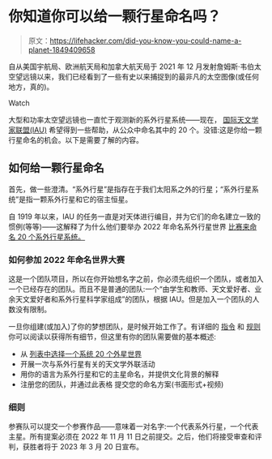 # 你知道你可以给一颗行星命名吗？

> 原文：<https://lifehacker.com/did-you-know-you-could-name-a-planet-1849409658>

自从美国宇航局、欧洲航天局和加拿大航天局于 2021 年 12 月发射詹姆斯·韦伯太空望远镜以来，我们已经看到了一些有史以来捕捉到的最非凡的太空图像(或任何地方，真的)。

Watch

大型和功率太空望远镜也一直忙于观测新的系外行星系统——现在， [国际天文学家联盟(IAU)](https://www.iau.org/news/pressreleases/detail/iau2209/?lang#3) 希望得到一些帮助，从公众中命名其中的 20 个。没错:这是你给一颗行星命名的机会。以下是需要了解的内容。

## 如何给一颗行星命名

首先，做一些澄清。“系外行星”是指存在于我们太阳系之外的行星；“系外行星系统”是指一颗系外行星和它的宿主恒星。

自 1919 年以来，IAU 的任务一直是对天体进行编目，并为它们的命名建立一致的惯例(等等)——这解释了为什么他们要举办 2022 年命名系外行星世界 [比赛来命名 20 个系外行星系统。](https://nameexoworlds.iau.org/)

### 如何参加 2022 年命名世界大赛

这是一个团队项目，所以在你开始想名字之前，你必须先组织一个团队，或者加入一个已经存在的团队。而且不是普通的团队:一个“由学生和教师、天文爱好者、业余天文爱好者和系外行星科学家组成”的团队，根据 IAU。但是加入一个团队的人数没有限制。

一旦你组建(或加入)了你的梦想团队，是时候开始工作了。有详细的 [指令](https://www.nameexoworlds.iau.org/2022faqs) 和 [规则](https://www.nameexoworlds.iau.org/2022naming-rules) 你可以阅读以获得所有细节，但这里有你的团队需要做的基本概述:

*   从 [列表中选择一个系统 20 个外星世界](https://www.nameexoworlds.iau.org/2022exoworlds)
*   开展一次与系外行星有关的天文学外联活动
*   用你的语言为系外行星和它的主星命名，并提供文化背景的解释
*   注册您的团队，并通过此表格 提交您的命名方案(书面形式+视频)

### 细则

参赛队可以提交一个参赛作品——意味着一对名字:一个代表系外行星，一个代表主星。所有提案必须在 2022 年 11 月 11 日之前提交。之后，他们将接受审查和评判，获胜者将于 2023 年 3 月 20 日宣布。